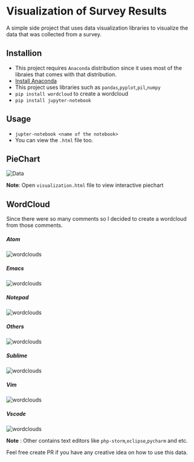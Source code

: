 # Visualization of Survey Results
A simple side project that uses data visualization libraries to visualize the data that was collected from a survey.

## Installion
- This project requires `Anaconda` distribution since it uses most of the libraies that comes with that distribution.
- [Install Anaconda](https://docs.anaconda.com/anaconda/install/)
- This project uses libraries such as `pandas`,`pyplot`,`pil`,`numpy`
- `pip install wordcloud` to create a wordcloud
- `pip install jupyter-notebook`

## Usage
- `jupter-notebook <name of the notebook>`
- You can view the `.html` file too.

## PieChart
![Data](newplot.png)

**Note**: Open `visualization.html` file to view interactive piechart

## WordCloud
Since there were so many comments so I decided to create a wordcloud from those comments.

##### Atom
![wordclouds](wordclouds/atom.png) 
##### Emacs
![wordclouds](wordclouds/emacs.png) 
##### Notepad
![wordclouds](wordclouds/notepad.png) 
##### Others
![wordclouds](wordclouds/others.png) 
##### Sublime
![wordclouds](wordclouds/sublime.png)
##### Vim 
![wordclouds](wordclouds/vim.png)
##### Vscode
![wordclouds](wordclouds/vscode.png)

**Note** : Other contains text editors like `php-storm`,`eclipse`,`pycharm` and etc.

Feel free create PR if you have any creative idea on how to use this data.
